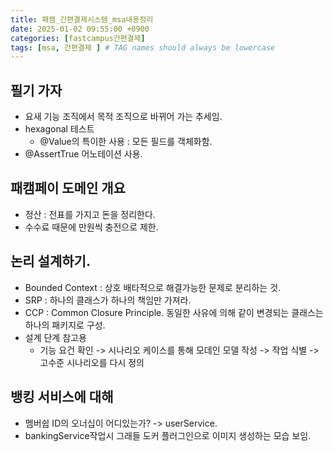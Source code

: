 ```yaml
---
title: 패캠_간편결제시스템_msa내용정리
date: 2025-01-02 09:55:00 +0900
categories: [fastcampus간편결제]
tags: [msa, 간편결제 ] # TAG names should always be lowercase
---
```


## 필기 가자
* 요새 기능 조직에서 목적 조직으로 바뀌어 가는 추세임.
* hexagonal 테스트
  * @Value의 특이한 사용 : 모든 필드를 객체화함.
* @AssertTrue 어노테이션 사용.


## 패캠페이 도메인 개요
* 정산 : 전표를 가지고 돈을 정리한다.
* 수수료 때문에 만원씩 충전으로 제한.

## 논리 설계하기.
* Bounded Context : 상호 배타적으로 해결가능한 문제로 분리하는 것.
* SRP : 하나의 클래스가 하나의 책임만 가져라.
* CCP : Common Closure Principle. 동일한 사유에 의해 같이 변경되는 클래스는 하나의 패키지로 구성.
* 설계 단계 참고용
  * 기능 요건 확인 -> 시나리오 케이스를 통해 모데인 모델 작성 -> 작업 식별 -> 고수준 시나리오를 다시 정의

## 뱅킹 서비스에 대해
* 멤버쉽 ID의 오너십이 어디있는가? -> userService.
* bankingService작업시 그래들 도커 플러그인으로 이미지 생성하는 모습 보임.
